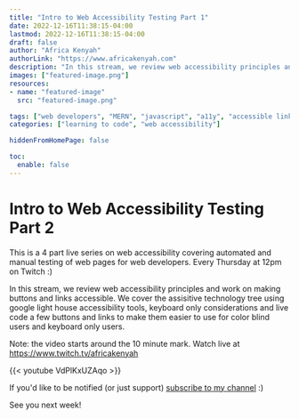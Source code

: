 ```yaml
---
title: "Intro to Web Accessibility Testing Part 1"
date: 2022-12-16T11:38:15-04:00
lastmod: 2022-12-16T11:38:15-04:00
draft: false
author: "Africa Kenyah"
authorLink: "https://www.africakenyah.com"
description: "In this stream, we review web accessibility principles and work on making buttons and links accessible."
images: ["featured-image.png"]
resources:
- name: "featured-image"
  src: "featured-image.png"

tags: ["web developers", "MERN", "javascript", "a11y", "accessible links"]
categories: ["learning to code", "web accessibility"]

hiddenFromHomePage: false

toc:
  enable: false
---
```

# Intro to Web Accessibility Testing Part 2

This is a 4 part live series on web accessibility covering automated and manual testing of web pages for web developers. Every  Thursday at 12pm on Twitch :)

In this stream, we review web accessibility principles and work on making buttons and links accessible. We cover the assisitive technology tree using google light house accessibility tools, keyboard only considerations and live code a few buttons and links to make them easier to use for color blind users and keyboard only users.  

Note: the video starts around the 10 minute mark.
Watch live at https://www.twitch.tv/africakenyah


{{< youtube VdPlKxUZAqo >}}

If you'd like to be notified (or just support) [subscribe to my channel](https://www.youtube.com/channel/UCiaMi-uLijoOEPT0lfaQCvw) :) 
 
See you next week!